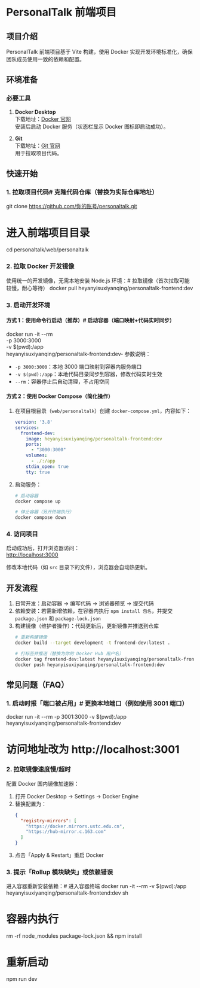 # PersonalTalk 前端项目

## 项目介绍
PersonalTalk 前端项目基于 Vite 构建，使用 Docker 实现开发环境标准化，确保团队成员使用一致的依赖和配置。


## 环境准备
### 必要工具
1. **Docker Desktop**  
   下载地址：[Docker 官网](https://www.docker.com/products/docker-desktop/)  
   安装后启动 Docker 服务（状态栏显示 Docker 图标即启动成功）。

2. **Git**  
   下载地址：[Git 官网](https://git-scm.com/)  
   用于拉取项目代码。


## 快速开始

### 1. 拉取项目代码# 克隆代码仓库（替换为实际仓库地址）
git clone https://github.com/你的账号/personaltalk.git

# 进入前端项目目录
cd personaltalk/web/personaltalk

### 2. 拉取 Docker 开发镜像
使用统一的开发镜像，无需本地安装 Node.js 环境：# 拉取镜像（首次拉取可能较慢，耐心等待）
docker pull heyanyisuxiyanqing/personaltalk-frontend:dev

### 3. 启动开发环境
#### 方式 1：使用命令行启动（推荐）# 启动容器（端口映射+代码实时同步）
docker run -it --rm \
-p 3000:3000 \
-v $(pwd):/app \
heyanyisuxiyanqing/personaltalk-frontend:dev- 参数说明：
- `-p 3000:3000`：本地 3000 端口映射到容器内服务端口
- `-v $(pwd):/app`：本地代码目录同步到容器，修改代码实时生效
- `--rm`：容器停止后自动清理，不占用空间


#### 方式 2：使用 Docker Compose（简化操作）
1. 在项目根目录（`web/personaltalk`）创建 `docker-compose.yml`，内容如下：
   ```yaml
   version: '3.8'
   services:
     frontend-dev:
       image: heyanyisuxiyanqing/personaltalk-frontend:dev
       ports:
         - "3000:3000"
       volumes:
         - ./:/app
       stdin_open: true
       tty: true
   ```

2. 启动服务：
   ```bash
   # 启动容器
   docker compose up

   # 停止容器（另开终端执行）
   docker compose down
   ```


### 4. 访问项目
启动成功后，打开浏览器访问：  
[http://localhost:3000](http://localhost:3000)

修改本地代码（如 `src` 目录下的文件），浏览器会自动热更新。


## 开发流程
1. 日常开发：启动容器 → 编写代码 → 浏览器预览 → 提交代码
2. 依赖安装：若需新增依赖，在容器内执行 `npm install 包名`，并提交 `package.json` 和 `package-lock.json`
3. 构建镜像（维护者操作）：代码更新后，更新镜像并推送到仓库
   ```bash
   # 重新构建镜像
   docker build --target development -t frontend-dev:latest .

   # 打标签并推送（替换为你的 Docker Hub 用户名）
   docker tag frontend-dev:latest heyanyisuxiyanqing/personaltalk-frontend:dev
   docker push heyanyisuxiyanqing/personaltalk-frontend:dev
   ```


## 常见问题（FAQ）

### 1. 启动时报「端口被占用」# 更换本地端口（例如使用 3001 端口）
docker run -it --rm -p 3001:3000 -v $(pwd):/app heyanyisuxiyanqing/personaltalk-frontend:dev
# 访问地址改为 http://localhost:3001

### 2. 拉取镜像速度慢/超时
配置 Docker 国内镜像加速器：
1. 打开 Docker Desktop → Settings → Docker Engine
2. 替换配置为：
   ```json
   {
     "registry-mirrors": [
       "https://docker.mirrors.ustc.edu.cn",
       "https://hub-mirror.c.163.com"
     ]
   }
   ```
3. 点击「Apply & Restart」重启 Docker


### 3. 提示「Rollup 模块缺失」或依赖错误
进入容器重新安装依赖：# 进入容器终端
docker run -it --rm -v $(pwd):/app heyanyisuxiyanqing/personaltalk-frontend:dev sh

# 容器内执行
rm -rf node_modules package-lock.json && npm install

# 重新启动
npm run dev
